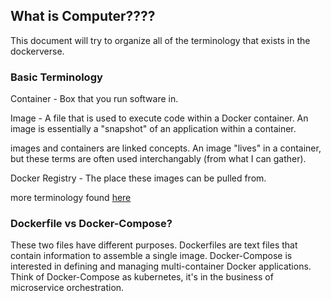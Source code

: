 ## What is Computer????

This document will try to organize all of the terminology that exists in the dockerverse.

### Basic Terminology

Container - Box that you run software in.

Image - A file that is used to execute code within a Docker container. An image is essentially a "snapshot" of an application within a container.

images and containers are linked concepts. An image "lives" in a container, but these terms are often used interchangably (from what I can gather).

Docker Registry - The place these images can be pulled from.

more terminology found [here](https://docs.docker.com/glossary/?term=image)

### Dockerfile vs Docker-Compose?
These two files have different purposes. Dockerfiles are text files that contain information to assemble a single image. Docker-Compose is interested in defining and managing multi-container Docker applications. Think of Docker-Compose as kubernetes, it's in the business of microservice orchestration.
